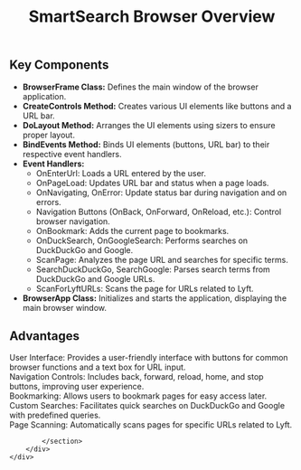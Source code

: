 <!DOCTYPE html>
<html lang="en">
<head>
    <meta charset="UTF-8">
    <meta name="viewport" content="width=device-width, initial-scale=1.0">
    
<body>
    <header>
        <div class="container">
            <h1>SmartSearch Browser Overview</h1>
        </div>
    </header>
    <div class="container">
        <div class="main-content">
            <section class="section">
                <h2>Key Components</h2>
                <ul>
                    <li><strong>BrowserFrame Class:</strong> Defines the main window of the browser application.</li>
                    <li><strong>CreateControls Method:</strong> Creates various UI elements like buttons and a URL bar.</li>
                    <li><strong>DoLayout Method:</strong> Arranges the UI elements using sizers to ensure proper layout.</li>
                    <li><strong>BindEvents Method:</strong> Binds UI elements (buttons, URL bar) to their respective event handlers.</li>
                    <li><strong>Event Handlers:</strong>
                        <ul>
                            <li>OnEnterUrl: Loads a URL entered by the user.</li>
                            <li>OnPageLoad: Updates URL bar and status when a page loads.</li>
                            <li>OnNavigating, OnError: Update status bar during navigation and on errors.</li>
                            <li>Navigation Buttons (OnBack, OnForward, OnReload, etc.): Control browser navigation.</li>
                            <li>OnBookmark: Adds the current page to bookmarks.</li>
                            <li>OnDuckSearch, OnGoogleSearch: Performs searches on DuckDuckGo and Google.</li>
                            <li>ScanPage: Analyzes the page URL and searches for specific terms.</li>
                            <li>SearchDuckDuckGo, SearchGoogle: Parses search terms from DuckDuckGo and Google URLs.</li>
                            <li>ScanForLyftURLs: Scans the page for URLs related to Lyft.</li>
                        </ul>
                    </li>
                    <li><strong>BrowserApp Class:</strong> Initializes and starts the application, displaying the main browser window.</li>
                </ul>
            </section>
            <section class="section">
                <h2>Advantages</h2>
                <div class="advantages">
                    <div>User Interface: Provides a user-friendly interface with buttons for common browser functions and a text box for URL input.</div>
                    <div>Navigation Controls: Includes back, forward, reload, home, and stop buttons, improving user experience.</div>
                    <div>Bookmarking: Allows users to bookmark pages for easy access later.</div>
                    <div>Custom Searches: Facilitates quick searches on DuckDuckGo and Google with predefined queries.</div>
                    <div>Page Scanning: Automatically scans pages for specific URLs related to Lyft.</div>
                </div>
            </section>
            <section class="section">
               
            </section>
        </div>
    </div>
</body>
</html>
